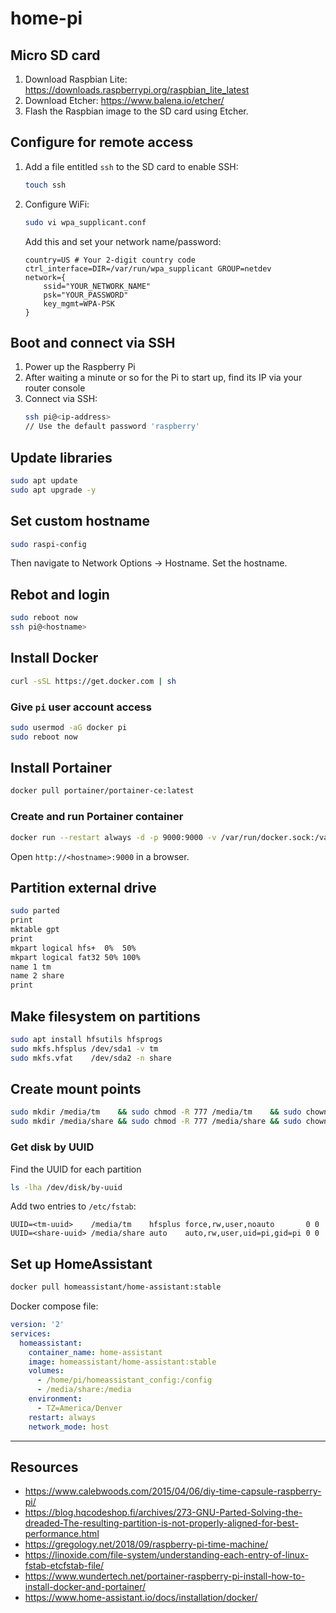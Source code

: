 # home-pi

## Micro SD card
1) Download Raspbian Lite: https://downloads.raspberrypi.org/raspbian_lite_latest
2) Download Etcher: https://www.balena.io/etcher/
3) Flash the Raspbian image to the SD card using Etcher.

## Configure for remote access
1) Add a file entitled `ssh` to the SD card to enable SSH:
    ```bash
    touch ssh
    ```
2) Configure WiFi:
    ```bash
    sudo vi wpa_supplicant.conf
    ```
    Add this and set your network name/password:
    ```
    country=US # Your 2-digit country code
    ctrl_interface=DIR=/var/run/wpa_supplicant GROUP=netdev
    network={
        ssid="YOUR_NETWORK_NAME"
        psk="YOUR_PASSWORD"
        key_mgmt=WPA-PSK
    }
    ```

## Boot and connect via SSH
1) Power up the Raspberry Pi
2) After waiting a minute or so for the Pi to start up, find its IP via your router console
3) Connect via SSH:
    ```bash
    ssh pi@<ip-address>
    // Use the default password 'raspberry'
    ```
    
## Update libraries
```bash
sudo apt update
sudo apt upgrade -y
```

## Set custom hostname
```bash
sudo raspi-config
```
Then navigate to Network Options -> Hostname. Set the hostname.

## Rebot and login
```bash
sudo reboot now
ssh pi@<hostname>
```

## Install Docker
```bash
curl -sSL https://get.docker.com | sh
```

### Give `pi` user account access
```bash
sudo usermod -aG docker pi
sudo reboot now
```

## Install Portainer
```bash
docker pull portainer/portainer-ce:latest
```

### Create and run Portainer container
```bash
docker run --restart always -d -p 9000:9000 -v /var/run/docker.sock:/var/run/docker.sock -v portainer_data:/data portainer/portainer-ce:latest
```
Open `http://<hostname>:9000` in a browser.

## Partition external drive
```bash
sudo parted
print
mktable gpt
print
mkpart logical hfs+  0%  50%
mkpart logical fat32 50% 100%
name 1 tm
name 2 share
print
```

## Make filesystem on partitions
```bash
sudo apt install hfsutils hfsprogs
sudo mkfs.hfsplus /dev/sda1 -v tm
sudo mkfs.vfat    /dev/sda2 -n share
```

## Create mount points
```bash
sudo mkdir /media/tm    && sudo chmod -R 777 /media/tm    && sudo chown pi:pi /media/tm
sudo mkdir /media/share && sudo chmod -R 777 /media/share && sudo chown pi:pi /media/share
```

### Get disk by UUID
Find the UUID for each partition
```bash
ls -lha /dev/disk/by-uuid
```
Add two entries to `/etc/fstab`:
```
UUID=<tm-uuid>    /media/tm    hfsplus force,rw,user,noauto       0 0
UUID=<share-uuid> /media/share auto    auto,rw,user,uid=pi,gid=pi 0 0
```

## Set up HomeAssistant
```bash
docker pull homeassistant/home-assistant:stable
```
Docker compose file:
```yaml
version: '2'
services:
  homeassistant:
    container_name: home-assistant
    image: homeassistant/home-assistant:stable
    volumes:
      - /home/pi/homeassistant_config:/config
      - /media/share:/media
    environment:
      - TZ=America/Denver
    restart: always
    network_mode: host
```


----------

## Resources
* https://www.calebwoods.com/2015/04/06/diy-time-capsule-raspberry-pi/
* https://blog.hqcodeshop.fi/archives/273-GNU-Parted-Solving-the-dreaded-The-resulting-partition-is-not-properly-aligned-for-best-performance.html
* https://gregology.net/2018/09/raspberry-pi-time-machine/  
* https://linoxide.com/file-system/understanding-each-entry-of-linux-fstab-etcfstab-file/
* https://www.wundertech.net/portainer-raspberry-pi-install-how-to-install-docker-and-portainer/
* https://www.home-assistant.io/docs/installation/docker/
